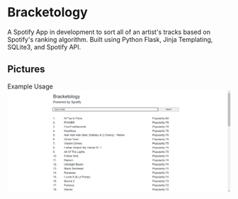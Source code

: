 # Bracketology

A Spotify App in development to sort all of an artist's tracks based on Spotify's ranking algorithm.
Built using Python Flask, Jinja Templating, SQLite3, and Spotify API.


## Pictures

Example Usage
![alt text](https://github.com/vameresh/bracketology/blob/master/pictures/splash.PNG?raw=true)
